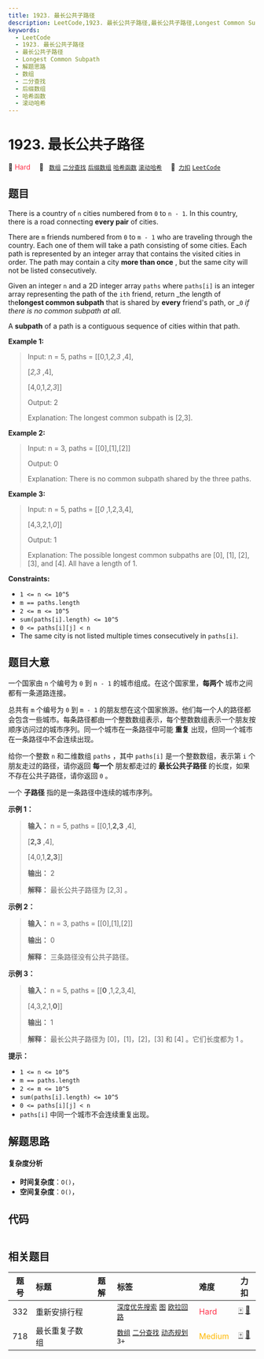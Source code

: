 ```yaml
---
title: 1923. 最长公共子路径
description: LeetCode,1923. 最长公共子路径,最长公共子路径,Longest Common Subpath,解题思路,数组,二分查找,后缀数组,哈希函数,滚动哈希
keywords:
  - LeetCode
  - 1923. 最长公共子路径
  - 最长公共子路径
  - Longest Common Subpath
  - 解题思路
  - 数组
  - 二分查找
  - 后缀数组
  - 哈希函数
  - 滚动哈希
---
```


# 1923. 最长公共子路径

🔴 <font color=#ff334b>Hard</font>&emsp; 🔖&ensp; [`数组`](/tag/array.md) [`二分查找`](/tag/binary-search.md) [`后缀数组`](/tag/suffix-array.md) [`哈希函数`](/tag/hash-function.md) [`滚动哈希`](/tag/rolling-hash.md)&emsp; 🔗&ensp;[`力扣`](https://leetcode.cn/problems/longest-common-subpath) [`LeetCode`](https://leetcode.com/problems/longest-common-subpath)

## 题目

There is a country of `n` cities numbered from `0` to `n - 1`. In this
country, there is a road connecting **every pair** of cities.

There are `m` friends numbered from `0` to `m - 1` who are traveling through
the country. Each one of them will take a path consisting of some cities. Each
path is represented by an integer array that contains the visited cities in
order. The path may contain a city **more than once** , but the same city will
not be listed consecutively.

Given an integer `n` and a 2D integer array `paths` where `paths[i]` is an
integer array representing the path of the `ith` friend, return _the length of
the**longest common subpath** that is shared by **every** friend's path, or
_`0` _if there is no common subpath at all_.

A **subpath** of a path is a contiguous sequence of cities within that path.



**Example 1:**

> Input: n = 5, paths = [[0,1,_2,3_ ,4],
> 
> > 
> > 
> > 
> > 
> > 
>    [_2,3_ ,4],
> 
> > 
> > 
> > 
> > 
> > 
>    [4,0,1,_2,3_]]
> 
> Output: 2
> 
> Explanation: The longest common subpath is [2,3].

**Example 2:**

> Input: n = 3, paths = [[0],[1],[2]]
> 
> Output: 0
> 
> Explanation: There is no common subpath shared by the three paths.

**Example 3:**

> Input: n = 5, paths = [[_0_ ,1,2,3,4],
> 
> > 
> > 
> > 
> > 
> > 
>    [4,3,2,1,_0_]]
> 
> Output: 1
> 
> Explanation: The possible longest common subpaths are [0], [1], [2], [3], and [4]. All have a length of 1.



**Constraints:**

  * `1 <= n <= 10^5`
  * `m == paths.length`
  * `2 <= m <= 10^5`
  * `sum(paths[i].length) <= 10^5`
  * `0 <= paths[i][j] < n`
  * The same city is not listed multiple times consecutively in `paths[i]`.


## 题目大意

一个国家由 `n` 个编号为 `0` 到 `n - 1` 的城市组成。在这个国家里，**每两个** 城市之间都有一条道路连接。

总共有 `m` 个编号为 `0` 到 `m - 1`
的朋友想在这个国家旅游。他们每一个人的路径都会包含一些城市。每条路径都由一个整数数组表示，每个整数数组表示一个朋友按顺序访问过的城市序列。同一个城市在一条路径中可能
**重复** 出现，但同一个城市在一条路径中不会连续出现。

给你一个整数 `n` 和二维数组 `paths` ，其中 `paths[i]` 是一个整数数组，表示第 `i` 个朋友走过的路径，请你返回 **每一个**
朋友都走过的 **最长公共子路径** 的长度，如果不存在公共子路径，请你返回 `0` 。

一个 **子路径** 指的是一条路径中连续的城市序列。

**示例 1：**

> 
> 
> 
> 
> 
> **输入：** n = 5, paths = [[0,1,**2,3** ,4],
> 
> > 
> > 
> > 
> > 
> > 
>  [**2,3** ,4],
> 
> > 
> > 
> > 
> > 
> > 
>  [4,0,1,**2,3**]]
> 
> **输出：** 2
> 
> **解释：** 最长公共子路径为 [2,3] 。
> 
> 

**示例 2：**

> 
> 
> 
> 
> 
> **输入：** n = 3, paths = [[0],[1],[2]]
> 
> **输出：** 0
> 
> **解释：** 三条路径没有公共子路径。
> 
> 

**示例 3：**

> 
> 
> 
> 
> 
> **输入：** n = 5, paths = [[**0** ,1,2,3,4],
> 
> > 
> > 
> > 
> > 
> > 
>  [4,3,2,1,**0**]]
> 
> **输出：** 1
> 
> **解释：** 最长公共子路径为 [0]，[1]，[2]，[3] 和 [4] 。它们长度都为 1 。

**提示：**

  * `1 <= n <= 10^5`
  * `m == paths.length`
  * `2 <= m <= 10^5`
  * `sum(paths[i].length) <= 10^5`
  * `0 <= paths[i][j] < n`
  * `paths[i]` 中同一个城市不会连续重复出现。


## 解题思路

#### 复杂度分析

- **时间复杂度**：`O()`，
- **空间复杂度**：`O()`，

## 代码

```javascript

```

## 相关题目

<!-- prettier-ignore -->
| 题号 | 标题 | 题解 | 标签 | 难度 | 力扣 |
| :------: | :------ | :------: | :------ | :------ | :------: |
| 332 | 重新安排行程 |  |  [`深度优先搜索`](/tag/depth-first-search.md) [`图`](/tag/graph.md) [`欧拉回路`](/tag/eulerian-circuit.md) | <font color=#ff334b>Hard</font> | [🀄️](https://leetcode.cn/problems/reconstruct-itinerary) [🔗](https://leetcode.com/problems/reconstruct-itinerary) |
| 718 | 最长重复子数组 |  |  [`数组`](/tag/array.md) [`二分查找`](/tag/binary-search.md) [`动态规划`](/tag/dynamic-programming.md) `3+` | <font color=#ffb800>Medium</font> | [🀄️](https://leetcode.cn/problems/maximum-length-of-repeated-subarray) [🔗](https://leetcode.com/problems/maximum-length-of-repeated-subarray) |